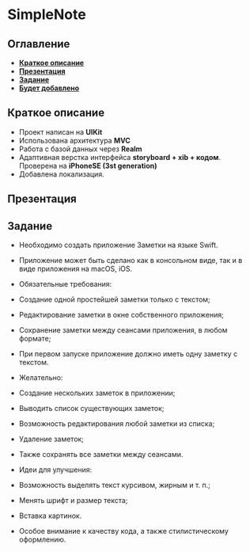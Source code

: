 # SimpleNote
## Оглавление
- **[Краткое описание](#Basic)**
- **[Презентация](#Presentation)**
- **[Задание](#Task)**
- **[Будет добавлено](#ComingSoon)**
 
## <a id="Basic"></a>Краткое описание
- Проект написан на **UIKit**
- Использована архитектура **MVC**
- Работа с базой данных через **Realm**
- Адаптивная верстка интерфейса **storyboard + xib + кодом**. Проверена на **iPhoneSE (3st generation)**
- Добавлена локализация.
## <a id="Presentation"></a>Презентация
## <a id="Task"></a>Задание
 
- Необходимо создать приложение Заметки на языке Swift. 
- Приложение может быть сделано как в консольном виде, так и в виде приложения на macOS, iOS.
 
- Обязательные требования:
- Создание одной простейшей заметки только с текстом;
- Редактирование заметки в окне собственного приложения;
- Сохранение заметки между сеансами приложения, в любом формате;
- При первом запуске приложение должно иметь одну заметку с текстом.
- Желательно:
- Создание нескольких заметок в приложении;
- Выводить список существующих заметок;
- Возможность редактирования любой заметки из списка;
- Удаление заметок;
- Также сохранять все заметки между сеансами. 
- Идеи для улучшения:
- Возможность выделять текст курсивом, жирным и т. п.;
- Менять шрифт и размер текста;
- Вставка картинок.
- Особое внимание к качеству кода, а также стилистическому оформлению.

